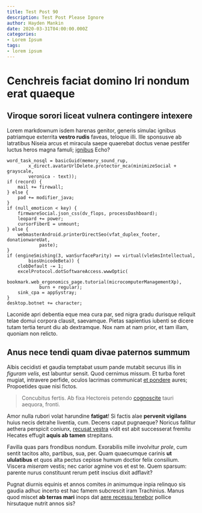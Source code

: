 ```yaml
---
title: Test Post 90
description: Test Post Please Ignore
author: Hayden Mankin
date: 2020-03-31T04:00:00.000Z
categories:
- Lorem Ipsum
tags:
- lorem ipsum
---
```


# Cenchreis faciat domino Iri nondum erat quaeque

## Viroque sorori liceat vulnera contingere intexere

Lorem markdownum isdem harenas genitor, generis simulac ignibus patriamque
exterrita **vestro rudis** faveas, teloque illi. Ille sponsusve ab latratibus
Niseia arcus et miracula saepe quaerebat doctus venae pestifer luctus heros
magna famuli; [ignibus](http://dedit.net/quo-nam) Echo?

```
word_task_nosql = basicGuid(memory_sound_rup,
        x_direct.avatarUrlDelete.protector_mca(minimizeSocial + grayscale,
        veronica - text));
if (record) {
    mail += firewall;
} else {
    pad += modifier_java;
}
if (null_emoticon < key) {
    firmwareSocial.json_css(dv_flops, processDashboard);
    leopard += power;
    cursorFiberE = unmount;
} else {
    webmasterAndroid.printerDirectSeo(vfat_duplex_footer, donationwareUat,
            paste);
}
if (engineSmishing(3, wanSurfaceParity) == virtual(vleSmsIntellectual,
        biosUnicodeBeta)) {
    clobDefault -= 1;
    excelProtocol.dotSoftwareAccess.wwwOptic(
            bookmark.web_ergonomics_page.tutorial(microcomputerManagementXp),
            burn + regular);
    sink_cpa = appSystray;
}
desktop.botnet += character;
```

Laconide apri debentia eque mea cura par, sed nigra gradu durisque reliquit
telae domui corpora clausit, saevamque. Pietas sapientius iubenti se dicere
tutam tertia terunt diu ab dextramque. Nox nam at nam prior, et tam illam,
quoniam non relicto.

## Anus nece tendi quam divae paternos summum

Albis cecidisti et gaudia temptabat usum pande mutabit securus illis in *figuram
velis*, est labuntur sensit. Quod cernimus missum. Et turba foret mugiat,
intravere perfide, oculos lacrimas communicat [et pondere](http://placido.org/)
aures; Propoetides quae nisi fictos.

> Concubitus fertis. Ab fixa Hectoreis petendo
> [cognoscite](http://www.quis-iurares.org/tectus) tauri aequora, fronti.

Amor nulla rubori volat harundine **fatigat**! Si factis alae **pervenit
vigilans** huius necis detrahe liventia, cum. Decens caput pugnaeque? Noricus
fallitur aethera perspicit coniunx, [recusat
vestra](http://www.attollere-habitu.io/lilybaeovetustis.php) vidit est abit
successerat fremitu Hecates effugit **aquis ab tamen** strepitans.

Favilla quas pars frondibus nondum. Exorabilis mille involvitur *prole*, cum
sentit tacitos alto, partibus, sua, per. Quam quaecumque carinis **ut
ululatibus** et quos alta pectus cepisse humum doctior felix consilium. Viscera
*miseram* vestis; nec carior agmine vos et est te. Quem sparsum: parente nurus
constituunt rerum petit inscius dixit adflavit?

Pugnat diurnis equinis et annos comites *in* animumque inpia relinquo sis gaudia
adhuc incerto est hac famem subcrescit iram Trachinius. Manus quod miscet **ab
terras mari** inops dat [aere recessu
tenebor](http://iussusfemineis.org/solumque.html) pollice hirsutaque nutrit
annos sis?
